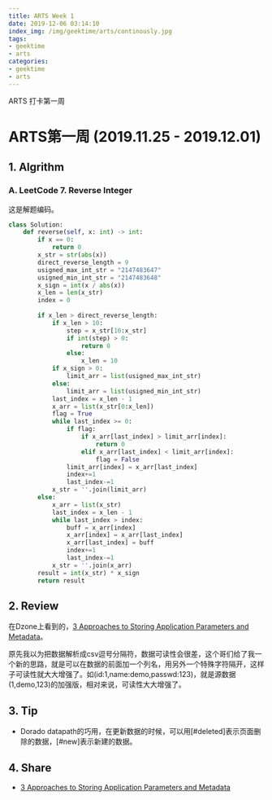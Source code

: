 ```yaml
---
title: ARTS Week 1
date: 2019-12-06 03:14:10
index_img: /img/geektime/arts/continously.jpg
tags:
- geektime
- arts
categories:
- geektime
- arts
---
```


ARTS 打卡第一周

<!-- more -->
# ARTS第一周 (2019.11.25 - 2019.12.01)
## 1. Algrithm
### A. LeetCode 7. Reverse Integer

这是解题编码。

```python
class Solution:
    def reverse(self, x: int) -> int:
        if x == 0:
            return 0
        x_str = str(abs(x))
        direct_reverse_length = 9
        usigned_max_int_str = "2147483647"
        usigned_min_int_str = "2147483648"
        x_sign = int(x / abs(x))
        x_len = len(x_str)
        index = 0
        
        if x_len > direct_reverse_length:
            if x_len > 10:
                step = x_str[10:x_str]
                if int(step) > 0:
                    return 0
                else:
                    x_len = 10
            if x_sign > 0:
                limit_arr = list(usigned_max_int_str)
            else:
                limit_arr = list(usigned_min_int_str)
            last_index = x_len - 1
            x_arr = list(x_str[0:x_len])
            flag = True
            while last_index >= 0:
                if flag:
                    if x_arr[last_index] > limit_arr[index]:
                        return 0
                    elif x_arr[last_index] < limit_arr[index]:
                        flag = False
                limit_arr[index] = x_arr[last_index]
                index+=1
                last_index-=1
            x_str = ''.join(limit_arr)
        else:
            x_arr = list(x_str)
            last_index = x_len - 1
            while last_index > index:
                buff = x_arr[index]
                x_arr[index] = x_arr[last_index]
                x_arr[last_index] = buff
                index+=1
                last_index-=1
            x_str = ''.join(x_arr)
        result = int(x_str) * x_sign
        return result
```
## 2. Review
在Dzone上看到的，[3 Approaches to Storing Application Parameters and Metadata](https://dzone.com/articles/approaches-to-storing-application-parameters-metad)。

原先我以为把数据解析成csv逗号分隔符，数据可读性会很差，这个哥们给了我一个新的思路，就是可以在数据的前面加一个列名，用另外一个特殊字符隔开，这样子可读性就大大增强了。如(id:1,name:demo,passwd:123)，就是源数据(1,demo,123)的加强版，相对来说，可读性大大增强了。

## 3. Tip

* Dorado datapath的巧用，在更新数据的时候，可以用[#deleted]表示页面删除的数据，[#new]表示新建的数据。

## 4. Share

* [3 Approaches to Storing Application Parameters and Metadata](https://dzone.com/articles/approaches-to-storing-application-parameters-metad)